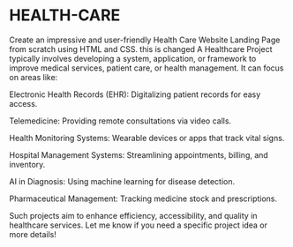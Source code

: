# HEALTH-CARE
Create an impressive and user-friendly Health Care Website Landing Page from scratch using HTML and CSS.
this is changed
A Healthcare Project typically involves developing a system, application, or framework to improve medical services, patient care, or health management. It can focus on areas like:

Electronic Health Records (EHR): Digitalizing patient records for easy access.

Telemedicine: Providing remote consultations via video calls.

Health Monitoring Systems: Wearable devices or apps that track vital signs.

Hospital Management Systems: Streamlining appointments, billing, and inventory.

AI in Diagnosis: Using machine learning for disease detection.

Pharmaceutical Management: Tracking medicine stock and prescriptions.

Such projects aim to enhance efficiency, accessibility, and quality in healthcare services. Let me know if you need a specific project idea or more details!

